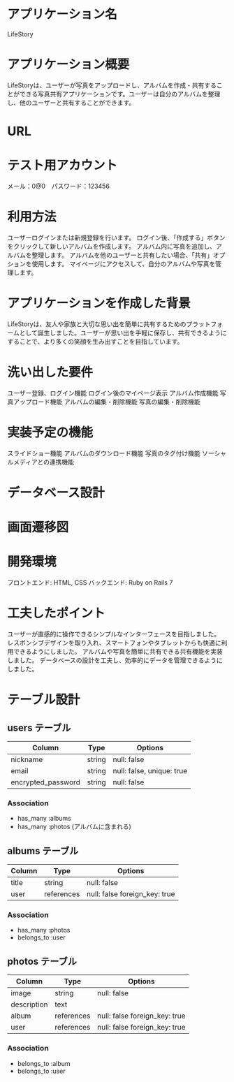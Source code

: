 # アプリケーション名
LifeStory

# アプリケーション概要
LifeStoryは、ユーザーが写真をアップロードし、アルバムを作成・共有することができる写真共有アプリケーションです。ユーザーは自分のアルバムを整理し、他のユーザーと共有することができます。

# URL

# テスト用アカウント
メール：0@0　パスワード：123456

# 利用方法
ユーザーログインまたは新規登録を行います。
ログイン後、「作成する」ボタンをクリックして新しいアルバムを作成します。
アルバム内に写真を追加し、アルバムを整理します。
アルバムを他のユーザーと共有したい場合、「共有」オプションを使用します。
マイページにアクセスして、自分のアルバムや写真を管理します。

# アプリケーションを作成した背景
LifeStoryは、友人や家族と大切な思い出を簡単に共有するためのプラットフォームとして誕生しました。ユーザーが思い出を手軽に保存し、共有できるようにすることで、より多くの笑顔を生み出すことを目指しています。

# 洗い出した要件
ユーザー登録、ログイン機能
ログイン後のマイページ表示
アルバム作成機能
写真アップロード機能
アルバムの編集・削除機能
写真の編集・削除機能

# 実装予定の機能
スライドショー機能
アルバムのダウンロード機能
写真のタグ付け機能
ソーシャルメディアとの連携機能

# データベース設計

# 画面遷移図

# 開発環境
フロントエンド: HTML, CSS
バックエンド: Ruby on Rails 7

# 工夫したポイント
ユーザーが直感的に操作できるシンプルなインターフェースを目指しました。
レスポンシブデザインを取り入れ、スマートフォンやタブレットからも快適に利用できるようにしました。
アルバムや写真を簡単に共有できる共有機能を実装しました。
データベースの設計を工夫し、効率的にデータを管理できるようにしました。

# テーブル設計

## users テーブル

| Column             | Type     | Options                   |
| ------------------ | -------- | ------------------------- |
| nickname           | string   | null: false               |
| email              | string   | null: false, unique: true |
| encrypted_password | string   | null: false               |

### Association

- has_many :albums
- has_many :photos (アルバムに含まれる)


## albums テーブル

| Column           | Type       | Options                        |
| ---------------- | ---------- | ------------------------------ |
| title            | string     | null: false                    |
| user             | references | null: false foreign_key: true  |

### Association

- has_many :photos
- belongs_to :user

## photos テーブル

| Column        | Type       | Options                        |
| ------------- | ---------- | ------------------------------ |
| image         | string     | null: false                    |
| description	  | text       |                                |
| album         | references | null: false foreign_key: true  |
| user          | references | null: false foreign_key: true  |

### Association

- belongs_to :album
- belongs_to :user


